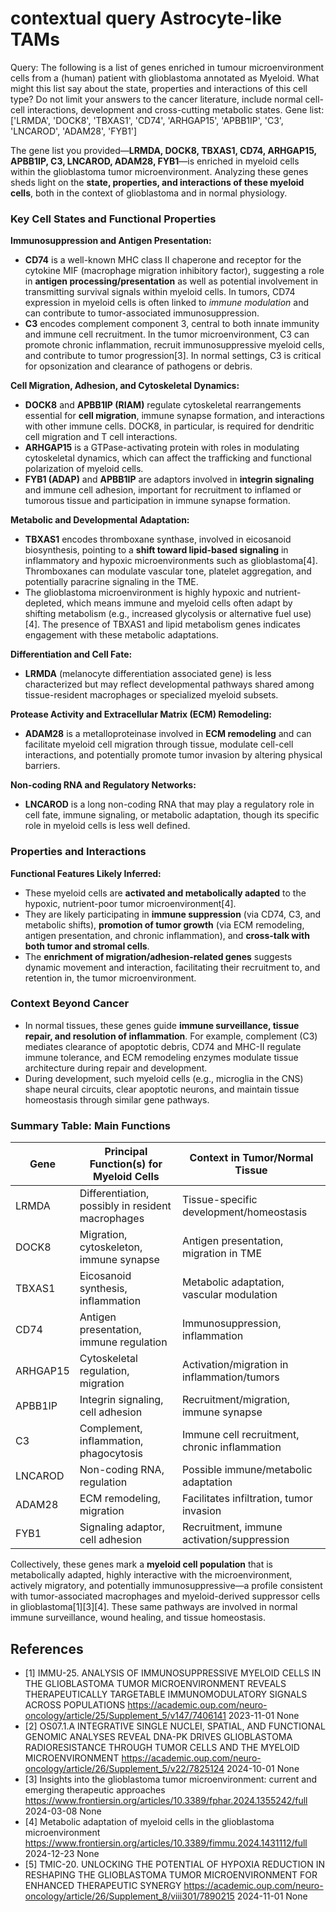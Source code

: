 # contextual query Astrocyte-like TAMs

Query: The following is a list of genes enriched in tumour microenvironment cells from a (human) patient with glioblastoma  annotated as Myeloid.  What might this list say about the state, properties and interactions of this cell type?  Do not limit your answers to the cancer literature,  include normal cell-cell interactions, development and cross-cutting metabolic states.  Gene list: ['LRMDA', 'DOCK8', 'TBXAS1', 'CD74', 'ARHGAP15', 'APBB1IP', 'C3', 'LNCAROD', 'ADAM28', 'FYB1']

The gene list you provided—**LRMDA, DOCK8, TBXAS1, CD74, ARHGAP15, APBB1IP, C3, LNCAROD, ADAM28, FYB1**—is enriched in myeloid cells within the glioblastoma tumor microenvironment. Analyzing these genes sheds light on the **state, properties, and interactions of these myeloid cells**, both in the context of glioblastoma and in normal physiology.

### Key Cell States and Functional Properties

**Immunosuppression and Antigen Presentation:**
- **CD74** is a well-known MHC class II chaperone and receptor for the cytokine MIF (macrophage migration inhibitory factor), suggesting a role in **antigen processing/presentation** as well as potential involvement in transmitting survival signals within myeloid cells. In tumors, CD74 expression in myeloid cells is often linked to *immune modulation* and can contribute to tumor-associated immunosuppression.
- **C3** encodes complement component 3, central to both innate immunity and immune cell recruitment. In the tumor microenvironment, C3 can promote chronic inflammation, recruit immunosuppressive myeloid cells, and contribute to tumor progression[3]. In normal settings, C3 is critical for opsonization and clearance of pathogens or debris.

**Cell Migration, Adhesion, and Cytoskeletal Dynamics:**
- **DOCK8** and **APBB1IP (RIAM)** regulate cytoskeletal rearrangements essential for **cell migration**, immune synapse formation, and interactions with other immune cells. DOCK8, in particular, is required for dendritic cell migration and T cell interactions.
- **ARHGAP15** is a GTPase-activating protein with roles in modulating cytoskeletal dynamics, which can affect the trafficking and functional polarization of myeloid cells.
- **FYB1 (ADAP)** and **APBB1IP** are adaptors involved in **integrin signaling** and immune cell adhesion, important for recruitment to inflamed or tumorous tissue and participation in immune synapse formation.

**Metabolic and Developmental Adaptation:**
- **TBXAS1** encodes thromboxane synthase, involved in eicosanoid biosynthesis, pointing to a **shift toward lipid-based signaling** in inflammatory and hypoxic microenvironments such as glioblastoma[4]. Thromboxanes can modulate vascular tone, platelet aggregation, and potentially paracrine signaling in the TME.
- The glioblastoma microenvironment is highly hypoxic and nutrient-depleted, which means immune and myeloid cells often adapt by shifting metabolism (e.g., increased glycolysis or alternative fuel use)[4]. The presence of TBXAS1 and lipid metabolism genes indicates engagement with these metabolic adaptations.

**Differentiation and Cell Fate:**
- **LRMDA** (melanocyte differentiation associated gene) is less characterized but may reflect developmental pathways shared among tissue-resident macrophages or specialized myeloid subsets.

**Protease Activity and Extracellular Matrix (ECM) Remodeling:**
- **ADAM28** is a metalloproteinase involved in **ECM remodeling** and can facilitate myeloid cell migration through tissue, modulate cell-cell interactions, and potentially promote tumor invasion by altering physical barriers.

**Non-coding RNA and Regulatory Networks:**
- **LNCAROD** is a long non-coding RNA that may play a regulatory role in cell fate, immune signaling, or metabolic adaptation, though its specific role in myeloid cells is less well defined.

### Properties and Interactions

**Functional Features Likely Inferred:**
- These myeloid cells are **activated and metabolically adapted** to the hypoxic, nutrient-poor tumor microenvironment[4].
- They are likely participating in **immune suppression** (via CD74, C3, and metabolic shifts), **promotion of tumor growth** (via ECM remodeling, antigen presentation, and chronic inflammation), and **cross-talk with both tumor and stromal cells**.
- The **enrichment of migration/adhesion-related genes** suggests dynamic movement and interaction, facilitating their recruitment to, and retention in, the tumor microenvironment.

### Context Beyond Cancer

- In normal tissues, these genes guide **immune surveillance, tissue repair, and resolution of inflammation**. For example, complement (C3) mediates clearance of apoptotic debris, CD74 and MHC-II regulate immune tolerance, and ECM remodeling enzymes modulate tissue architecture during repair and development.
- During development, such myeloid cells (e.g., microglia in the CNS) shape neural circuits, clear apoptotic neurons, and maintain tissue homeostasis through similar gene pathways.

### Summary Table: Main Functions

| Gene        | Principal Function(s) for Myeloid Cells                  | Context in Tumor/Normal Tissue                |
|-------------|----------------------------------------------------------|-----------------------------------------------|
| LRMDA       | Differentiation, possibly in resident macrophages        | Tissue-specific development/homeostasis       |
| DOCK8       | Migration, cytoskeleton, immune synapse                  | Antigen presentation, migration in TME        |
| TBXAS1      | Eicosanoid synthesis, inflammation                       | Metabolic adaptation, vascular modulation     |
| CD74        | Antigen presentation, immune regulation                  | Immunosuppression, inflammation               |
| ARHGAP15    | Cytoskeletal regulation, migration                       | Activation/migration in inflammation/tumors   |
| APBB1IP     | Integrin signaling, cell adhesion                        | Recruitment/migration, immune synapse         |
| C3          | Complement, inflammation, phagocytosis                   | Immune cell recruitment, chronic inflammation |
| LNCAROD     | Non-coding RNA, regulation                               | Possible immune/metabolic adaptation          |
| ADAM28      | ECM remodeling, migration                                | Facilitates infiltration, tumor invasion      |
| FYB1        | Signaling adaptor, cell adhesion                         | Recruitment, immune activation/suppression    |

Collectively, these genes mark a **myeloid cell population** that is metabolically adapted, highly interactive with the microenvironment, actively migratory, and potentially immunosuppressive—a profile consistent with tumor-associated macrophages and myeloid-derived suppressor cells in glioblastoma[1][3][4]. These same pathways are involved in normal immune surveillance, wound healing, and tissue homeostasis.



## References

- [1] IMMU-25. ANALYSIS OF IMMUNOSUPPRESSIVE MYELOID CELLS IN THE GLIOBLASTOMA TUMOR MICROENVIRONMENT REVEALS THERAPEUTICALLY TARGETABLE IMMUNOMODULATORY SIGNALS ACROSS POPULATIONS https://academic.oup.com/neuro-oncology/article/25/Supplement_5/v147/7406141 2023-11-01 None
- [2] OS07.1.A INTEGRATIVE SINGLE NUCLEI, SPATIAL, AND FUNCTIONAL GENOMIC ANALYSES REVEAL DNA-PK DRIVES GLIOBLASTOMA RADIORESISTANCE THROUGH TUMOR CELLS AND THE MYELOID MICROENVIRONMENT https://academic.oup.com/neuro-oncology/article/26/Supplement_5/v22/7825124 2024-10-01 None
- [3] Insights into the glioblastoma tumor microenvironment: current and emerging therapeutic approaches https://www.frontiersin.org/articles/10.3389/fphar.2024.1355242/full 2024-03-08 None
- [4] Metabolic adaptation of myeloid cells in the glioblastoma microenvironment https://www.frontiersin.org/articles/10.3389/fimmu.2024.1431112/full 2024-12-23 None
- [5] TMIC-20. UNLOCKING THE POTENTIAL OF HYPOXIA REDUCTION IN RESHAPING THE GLIOBLASTOMA TUMOR MICROENVIRONMENT FOR ENHANCED THERAPEUTIC SYNERGY https://academic.oup.com/neuro-oncology/article/26/Supplement_8/viii301/7890215 2024-11-01 None